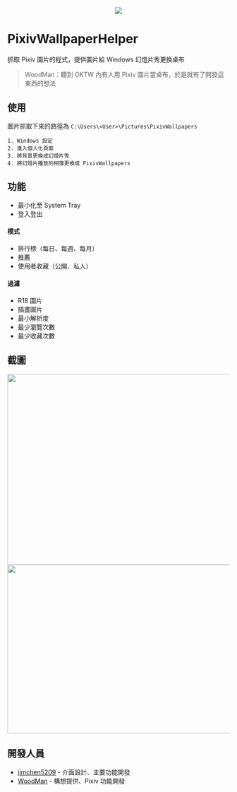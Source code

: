 <p align="center"><img src="https://user-images.githubusercontent.com/23373365/98058398-90907c00-1e7f-11eb-8c2f-b9c217e33a95.png" /></p>

# PixivWallpaperHelper
抓取 Pixiv 圖片的程式，提供圖片給 Windows 幻燈片秀更換桌布
> WoodMan：聽到 OKTW 內有人用 Pixiv 圖片當桌布，於是就有了開發這東西的想法

## 使用
圖片抓取下來的路徑為 `C:\Users\<User>\Pictures\PixivWallpapers`
```
1. Windows 設定
2. 進入個人化頁面
3. 將背景更換成幻燈片秀
4. 將幻燈片播放的相簿更換成 PixivWallpapers
```

## 功能
* 最小化至 System Tray
* 登入登出
#### 模式
* 排行榜（每日、每週、每月）
* 推薦
* 使用者收藏（公開、私人）
#### 過濾
* R18 圖片
* 插畫圖片
* 最小解析度
* 最少瀏覽次數
* 最少收藏次數

## 截圖
<img width="768" height="432" src="https://user-images.githubusercontent.com/23373365/98081220-acad1100-1eb1-11eb-9294-28e47f754330.png">
<img width="621" height="382" src="https://user-images.githubusercontent.com/23373365/98081385-f138ac80-1eb1-11eb-8e95-58d371fb8cbd.png">

## 開發人員
* [jimchen5209](jimchen5209.me) - 介面設計、主要功能開發  
* [WoodMan](woodman.tw) - 構想提供、Pixiv 功能開發
